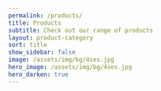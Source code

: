 ```yaml
---
permalink: /products/
title: Products
subtitle: Check out our range of products
layout: product-category
sort: title
show_sidebar: false
image: /assets/img/bg/4ses.jpg
hero_image: /assets/img/bg/4ses.jpg
hero_darken: true
---
```

